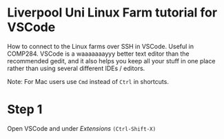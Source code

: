 # Liverpool Uni Linux Farm tutorial for VSCode
How to connect to the Linux farms over SSH in VSCode. Useful in COMP284.
VSCode is a waaaaaaayyy better text editor than the recommended gedit, and it also helps you keep all your stuff in one place rather than using several different IDEs / editors.

Note: For Mac users use `Cmd` instead of `Ctrl` in shortcuts.

# Step 1
Open VSCode and under _Extensions_ `(Ctrl-Shift-X)`



